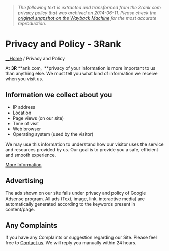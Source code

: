 > *The following text is extracted and transformed from the 3rank.com privacy policy that was archived on 2014-06-11. Please check the [original snapshot on the Wayback Machine](https://web.archive.org/web/20140611004124id_/http%3A//www.3rank.com/privacy-and-policy) for the most accurate reproduction.*

# Privacy and Policy - 3Rank

[__Home](http://www.3rank.com/) / Privacy and Policy

At **3R** **ank.com,  **privacy of your information is more important to us than anything else. We must tell you what kind of information we receive when you visit us.

## Information we collect about you

  * IP address
  * Location
  * Page views (on our site)
  * Time of visit
  * Web browser
  * Operating system (used by the visitor)



We may use this information to understand how our visitor uses the service and resources provided by us. Our goal is to provide you a safe, efficient and smooth experience.

[More Information](http://3rank.com/what-we-do/)

## Advertising

The ads shown on our site falls under privacy and policy of Google Adsense program. All ads (Text, image, link, interactive media) are automatically generated according to the keywords present in content/page.

## Any Complaints

If you have any Complaints or suggestion regarding our Site. Please feel free to [Contact us](http://3rank.com/contact-us/). We will reply you manually within 24 hours.
